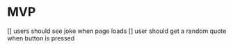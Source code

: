 

# MVP
 [] users should see joke when page loads
 [] user should get a random quote when button is pressed


